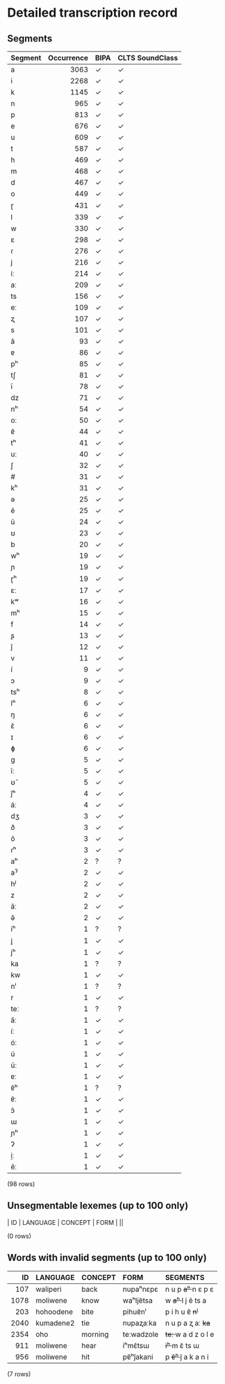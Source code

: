 
# Detailed transcription record

## Segments

| Segment | Occurrence | BIPA | CLTS SoundClass |
|:----------|-------------:|:-------|:------------------|
| a | 3063 | ✓ | ✓ |
| i | 2268 | ✓ | ✓ |
| k | 1145 | ✓ | ✓ |
| n | 965 | ✓ | ✓ |
| p | 813 | ✓ | ✓ |
| e | 676 | ✓ | ✓ |
| u | 609 | ✓ | ✓ |
| t | 587 | ✓ | ✓ |
| h | 469 | ✓ | ✓ |
| m | 468 | ✓ | ✓ |
| d | 467 | ✓ | ✓ |
| o | 449 | ✓ | ✓ |
| ɽ | 431 | ✓ | ✓ |
| l | 339 | ✓ | ✓ |
| w | 330 | ✓ | ✓ |
| ɛ | 298 | ✓ | ✓ |
| ɾ | 276 | ✓ | ✓ |
| j | 216 | ✓ | ✓ |
| iː | 214 | ✓ | ✓ |
| aː | 209 | ✓ | ✓ |
| ts | 156 | ✓ | ✓ |
| eː | 109 | ✓ | ✓ |
| ʐ | 107 | ✓ | ✓ |
| s | 101 | ✓ | ✓ |
| ã | 93 | ✓ | ✓ |
| ɐ | 86 | ✓ | ✓ |
| pʰ | 85 | ✓ | ✓ |
| tʃ | 81 | ✓ | ✓ |
| ĩ | 78 | ✓ | ✓ |
| dz | 71 | ✓ | ✓ |
| nʰ | 54 | ✓ | ✓ |
| oː | 50 | ✓ | ✓ |
| ɐ̃ | 44 | ✓ | ✓ |
| tʰ | 41 | ✓ | ✓ |
| uː | 40 | ✓ | ✓ |
| ʃ | 32 | ✓ | ✓ |
| # | 31 | ✓ | ✓ |
| kʰ | 31 | ✓ | ✓ |
| ə | 25 | ✓ | ✓ |
| ẽ | 25 | ✓ | ✓ |
| ũ | 24 | ✓ | ✓ |
| ʊ | 23 | ✓ | ✓ |
| b | 20 | ✓ | ✓ |
| wʰ | 19 | ✓ | ✓ |
| ɲ | 19 | ✓ | ✓ |
| ɽʰ | 19 | ✓ | ✓ |
| ɛː | 17 | ✓ | ✓ |
| kʷ | 16 | ✓ | ✓ |
| mʰ | 15 | ✓ | ✓ |
| f | 14 | ✓ | ✓ |
| ʂ | 13 | ✓ | ✓ |
| j̃ | 12 | ✓ | ✓ |
| v | 11 | ✓ | ✓ |
| í | 9 | ✓ | ✓ |
| ɔ | 9 | ✓ | ✓ |
| tsʰ | 8 | ✓ | ✓ |
| lʰ | 6 | ✓ | ✓ |
| ŋ | 6 | ✓ | ✓ |
| ɛ̃ | 6 | ✓ | ✓ |
| ɪ | 6 | ✓ | ✓ |
| ɸ | 6 | ✓ | ✓ |
| g | 5 | ✓ | ✓ |
| ĩː | 5 | ✓ | ✓ |
| ʊ̃ | 5 | ✓ | ✓ |
| j̃ʰ | 4 | ✓ | ✓ |
| áː | 4 | ✓ | ✓ |
| dʒ | 3 | ✓ | ✓ |
| ð | 3 | ✓ | ✓ |
| õ | 3 | ✓ | ✓ |
| ɾʰ | 3 | ✓ | ✓ |
| aʰ | 2 | ? | ? |
| aˀ | 2 | ✓ | ✓ |
| hʲ | 2 | ✓ | ✓ |
| z | 2 | ✓ | ✓ |
| ãː | 2 | ✓ | ✓ |
| ə̃ | 2 | ✓ | ✓ |
| iʰ | 1 | ? | ? |
| i̥ | 1 | ✓ | ✓ |
| jʰ | 1 | ✓ | ✓ |
| ka | 1 | ? | ? |
| kw | 1 | ✓ | ✓ |
| nⁱ | 1 | ? | ? |
| r | 1 | ✓ | ✓ |
| teː | 1 | ? | ? |
| âː | 1 | ✓ | ✓ |
| íː | 1 | ✓ | ✓ |
| óː | 1 | ✓ | ✓ |
| ú | 1 | ✓ | ✓ |
| ũː | 1 | ✓ | ✓ |
| ɐː | 1 | ✓ | ✓ |
| ɐ̃ʰ | 1 | ? | ? |
| ɐ̃ː | 1 | ✓ | ✓ |
| ɔ̃ | 1 | ✓ | ✓ |
| ɯ | 1 | ✓ | ✓ |
| ɲʰ | 1 | ✓ | ✓ |
| ʔ | 1 | ✓ | ✓ |
| ḭː | 1 | ✓ | ✓ |
| ẽː | 1 | ✓ | ✓ |

(98 rows)



## Unsegmentable lexemes (up to 100 only)

| ID | LANGUAGE | CONCEPT | FORM |
||

(0 rows)



## Words with invalid segments (up to 100 only)

| ID | LANGUAGE | CONCEPT | FORM | SEGMENTS |
|-----:|:-----------|:----------|:-----------|:---------------------------|
| 107 | waliperi | back | nupaʰnɛpɛ | n u p <s> aʰ </s> n ɛ p ɛ |
| 1078 | moliwene | know | waʰljẽtsa | w <s> aʰ </s> l j ẽ ts a |
| 203 | hohoodene | bite | pihuɐ̃nⁱ | p i h u ɐ̃ <s> nⁱ </s> |
| 2040 | kumadene2 | tie | nupaʐaːka | n u p a ʐ aː <s> ka </s> |
| 2354 | oho | morning | teːwadzole | <s> teː </s> w a d z o l e |
| 911 | moliwene | hear | iʰmɛ̃tsɯ | <s> iʰ </s> m ɛ̃ ts ɯ |
| 956 | moliwene | hit | pɐ̃ʰj̃akani | p <s> ɐ̃ʰ </s> j̃ a k a n i |

(7 rows)


